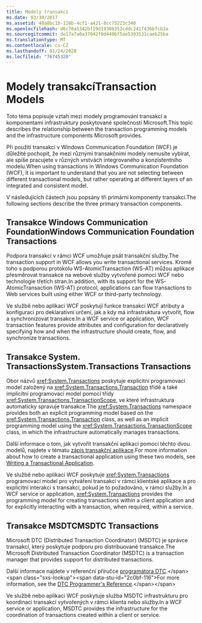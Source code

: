 ```yaml
---
title: Modely transakcí
ms.date: 03/30/2017
ms.assetid: 48a8bc1b-128b-4cf1-a421-8cc73223c340
ms.openlocfilehash: d6c78a5342bf19d19308352cddc241f436bfcb3a
ms.sourcegitcommit: de17a7a0a37042f0d4406f5ae5393531caeb25ba
ms.translationtype: MT
ms.contentlocale: cs-CZ
ms.lasthandoff: 01/24/2020
ms.locfileid: "76745320"
---
```

# <a name="transaction-models"></a><span data-ttu-id="2c0bf-102">Modely transakcí</span><span class="sxs-lookup"><span data-stu-id="2c0bf-102">Transaction Models</span></span>
<span data-ttu-id="2c0bf-103">Toto téma popisuje vztah mezi modely programování transakcí a komponentami infrastruktury poskytované společností Microsoft.</span><span class="sxs-lookup"><span data-stu-id="2c0bf-103">This topic describes the relationship between the transaction programming models and the infrastructure components Microsoft provides.</span></span>  
  
 <span data-ttu-id="2c0bf-104">Při použití transakcí v Windows Communication Foundation (WCF) je důležité pochopit, že mezi různými transakčními modely nemusíte vybírat, ale spíše pracujete v různých vrstvách integrovaného a konzistentního modelu.</span><span class="sxs-lookup"><span data-stu-id="2c0bf-104">When using transactions in Windows Communication Foundation (WCF), it is important to understand that you are not selecting between different transactional models, but rather operating at different layers of an integrated and consistent model.</span></span>  
  
 <span data-ttu-id="2c0bf-105">V následujících částech jsou popsány tři primární komponenty transakcí.</span><span class="sxs-lookup"><span data-stu-id="2c0bf-105">The following sections describe the three primary transaction components.</span></span>  
  
## <a name="windows-communication-foundation-transactions"></a><span data-ttu-id="2c0bf-106">Transakce Windows Communication Foundation</span><span class="sxs-lookup"><span data-stu-id="2c0bf-106">Windows Communication Foundation Transactions</span></span>  
 <span data-ttu-id="2c0bf-107">Podpora transakcí v rámci WCF umožňuje psát transakční služby.</span><span class="sxs-lookup"><span data-stu-id="2c0bf-107">The transaction support in WCF allows you write transactional services.</span></span> <span data-ttu-id="2c0bf-108">Kromě toho s podporou protokolu WS-AtomicTransaction (WS-AT) můžou aplikace přesměrovat transakce na webové služby vytvořené pomocí WCF nebo technologie třetích stran.</span><span class="sxs-lookup"><span data-stu-id="2c0bf-108">In addition, with its support for the WS-AtomicTransaction (WS-AT) protocol, applications can flow transactions to Web services built using either WCF or third-party technology.</span></span>  
  
 <span data-ttu-id="2c0bf-109">Ve službě nebo aplikaci WCF poskytují funkce transakcí WCF atributy a konfiguraci pro deklarativní určení, jak a kdy má infrastruktura vytvořit, flow a synchronizovat transakce.</span><span class="sxs-lookup"><span data-stu-id="2c0bf-109">In a WCF service or application, WCF transaction features provide attributes and configuration for declaratively specifying how and when the infrastructure should create, flow, and synchronize transactions.</span></span>  
  
## <a name="systemtransactions-transactions"></a><span data-ttu-id="2c0bf-110">Transakce System. Transactions</span><span class="sxs-lookup"><span data-stu-id="2c0bf-110">System.Transactions Transactions</span></span>  
 <span data-ttu-id="2c0bf-111">Obor názvů <xref:System.Transactions> poskytuje explicitní programovací model založený na <xref:System.Transactions.Transaction> třídě a také implicitní programovací model pomocí třídy <xref:System.Transactions.TransactionScope>, ve které infrastruktura automaticky spravuje transakce.</span><span class="sxs-lookup"><span data-stu-id="2c0bf-111">The <xref:System.Transactions> namespace provides both an explicit programming model based on the <xref:System.Transactions.Transaction> class, as well as an implicit programming model using the <xref:System.Transactions.TransactionScope> class, in which the infrastructure automatically manages transactions.</span></span>  
  
 <span data-ttu-id="2c0bf-112">Další informace o tom, jak vytvořit transakční aplikaci pomocí těchto dvou modelů, najdete v tématu [zápis transakční aplikace](https://go.microsoft.com/fwlink/?LinkId=94947).</span><span class="sxs-lookup"><span data-stu-id="2c0bf-112">For more information about how to create a transactional application using these two models, see [Writing a Transactional Application](https://go.microsoft.com/fwlink/?LinkId=94947).</span></span>  
  
 <span data-ttu-id="2c0bf-113">Ve službě nebo aplikaci WCF poskytuje <xref:System.Transactions> programovací model pro vytváření transakcí v rámci klientské aplikace a pro explicitní interakci s transakcí, pokud je to požadováno, v rámci služby.</span><span class="sxs-lookup"><span data-stu-id="2c0bf-113">In a WCF service or application, <xref:System.Transactions> provides the programming model for creating transactions within a client application and for explicitly interacting with a transaction, when required, within a service.</span></span>  
  
## <a name="msdtc-transactions"></a><span data-ttu-id="2c0bf-114">Transakce MSDTC</span><span class="sxs-lookup"><span data-stu-id="2c0bf-114">MSDTC Transactions</span></span>  
 <span data-ttu-id="2c0bf-115">Microsoft DTC (Distributed Transaction Coordinator) (MSDTC) je správce transakcí, který poskytuje podporu pro distribuované transakce.</span><span class="sxs-lookup"><span data-stu-id="2c0bf-115">The Microsoft Distributed Transaction Coordinator (MSDTC) is a transaction manager that provides support for distributed transactions.</span></span>  
  
 <span data-ttu-id="2c0bf-116">Další informace najdete v referenční příručce [programátora DTC](https://docs.microsoft.com/previous-versions/windows/desktop/ms686108(v=vs.85)).</span><span class="sxs-lookup"><span data-stu-id="2c0bf-116">For more information, see the [DTC Programmer's Reference](https://docs.microsoft.com/previous-versions/windows/desktop/ms686108(v=vs.85)).</span></span>  
  
 <span data-ttu-id="2c0bf-117">Ve službě nebo aplikaci WCF poskytuje služba MSDTC infrastrukturu pro koordinaci transakcí vytvořených v rámci klienta nebo služby.</span><span class="sxs-lookup"><span data-stu-id="2c0bf-117">In a WCF service or application, MSDTC provides the infrastructure for the coordination of transactions created within a client or service.</span></span>
